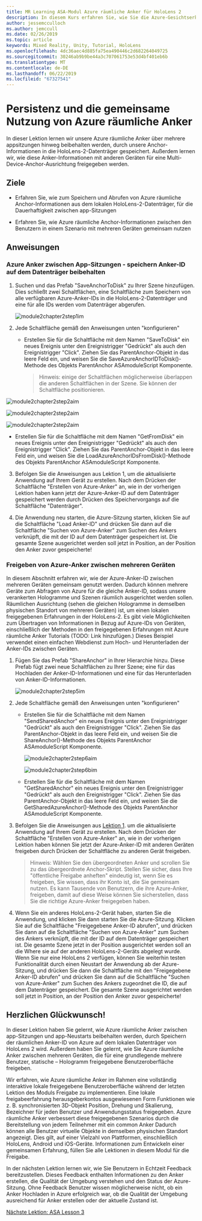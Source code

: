 ```yaml
---
title: MR Learning ASA-Modul Azure räumliche Anker für HoloLens 2
description: In diesem Kurs erfahren Sie, wie Sie die Azure-Gesichtserkennung in einer Mixed Reality-Anwendung implementieren.
author: jessemcculloch
ms.author: jemccull
ms.date: 02/26/2019
ms.topic: article
keywords: Mixed Reality, Unity, Tutorial, HoloLens
ms.openlocfilehash: 4dc36aec4d885fa75ea490446c2d682264049725
ms.sourcegitcommit: 30246ab9b9be44a3c707061753e53d4bf401eb6b
ms.translationtype: MT
ms.contentlocale: de-DE
ms.lasthandoff: 06/22/2019
ms.locfileid: "67327541"
---
```

# <a name="persistence-and-sharing-of-azure-spatial-anchors"></a>Persistenz und die gemeinsame Nutzung von Azure räumliche Anker

In dieser Lektion lernen wir unsere Azure räumliche Anker über mehrere appsitzungen hinweg beibehalten werden, durch unsere Anchor-Informationen in die HoloLens-2-Datenträger gespeichert. Außerdem lernen wir, wie diese Anker-Informationen mit anderen Geräten für eine Multi-Device-Anchor-Ausrichtung freigegeben werden.

## <a name="objectives"></a>Ziele

* Erfahren Sie, wie zum Speichern und Abrufen von Azure räumliche Anchor-Informationen aus dem lokalen HoloLens-2-Datenträger, für die Dauerhaftigkeit zwischen app-Sitzungen

* Erfahren Sie, wie Azure räumliche Anchor-Informationen zwischen den Benutzern in einem Szenario mit mehreren Geräten gemeinsam nutzen

  

## <a name="instructions"></a>Anweisungen

### <a name="persist-azure-anchors-between-app-sessions---save-anchor-id-to-disk"></a>Azure Anker zwischen App-Sitzungen - speichern Anker-ID auf dem Datenträger beibehalten

1. Suchen und das Prefab "SaveAnchorToDisk" zu Ihrer Szene hinzufügen. Dies schließt zwei Schaltflächen, eine Schaltfläche zum Speichern von alle verfügbaren Azure-Anker-IDs in die HoloLens-2-Datenträger und eine für alle IDs werden vom Datenträger abgerufen.

   ![module2chapter2step1im](images/module2chapter2step1im.PNG)

2. Jede Schaltfläche gemäß den Anweisungen unten "konfigurieren"
   - Erstellen Sie für die Schaltfläche mit dem Namen "SaveToDisk" ein neues Ereignis unter den Ereignistrigger "Gedrückt" als auch den Ereignistrigger "Click". Ziehen Sie das ParentAnchor-Objekt in das leere Feld ein, und weisen Sie die SaveAzureAnchorIDToDisk()-Methode des Objekts ParentAnchor ASAmoduleScript Komponente.
   
     > Hinweis: einige der Schaltflächen möglicherweise überlappen die anderen Schaltflächen in der Szene. Sie können der Schaltfläche positionieren.
   

  ![module2chapter2step2aim](images/module2chapter2step2aim.PNG)

![module2chapter2step2aim](images/module2chapter2step2bim.PNG)

![module2chapter2step2aim](images/module2chapter2step2cim.PNG)

   - Erstellen Sie für die Schaltfläche mit dem Namen "GetFromDisk" ein neues Ereignis unter den Ereignistrigger "Gedrückt" als auch den Ereignistrigger "Click". Ziehen Sie das ParentAnchor-Objekt in das leere Feld ein, und weisen Sie die LoadAzureAnchorIDsFromDisk()-Methode des Objekts ParentAnchor ASAmoduleScript Komponente.

3. Befolgen Sie die Anweisungen aus Lektion 1, um die aktualisierte Anwendung auf Ihrem Gerät zu erstellen. Nach dem Drücken der Schaltfläche "Erstellen von Azure-Anker" an, wie in der vorherigen Lektion haben kann jetzt der Azure-Anker-ID auf dem Datenträger gespeichert werden durch Drücken des Speichervorgangs auf die Schaltfläche "Datenträger".

4. Die Anwendung neu starten, die Azure-Sitzung starten, klicken Sie auf die Schaltfläche "Load Anker-ID" und drücken Sie dann auf die Schaltfläche "Suchen von Azure-Anker" zum Suchen des Ankers verknüpft, die mit der ID auf dem Datenträger gespeichert ist. Die gesamte Szene ausgerichtet werden soll jetzt in Position, an der Position den Anker zuvor gespeicherte!

### <a name="share-azure-anchors-between-multiple-devices"></a>Freigeben von Azure-Anker zwischen mehreren Geräten

In diesem Abschnitt erfahren wir, wie der Azure-Anker-ID zwischen mehreren Geräten gemeinsam genutzt werden. Dadurch können mehrere Geräte zum Abfragen von Azure für die gleiche Anker-ID, sodass unsere verankerten Hologramme und Szenen räumlich ausgerichtet werden sollen. Räumlichen Ausrichtung (sehen die gleichen Hologramme in demselben physischen Standort von mehreren Geräten) ist, um einen lokalen freigegebenen Erfahrungen in der HoloLens-2. Es gibt viele Möglichkeiten zum Übertragen von Informationen in Bezug auf Azure-IDs von Geräten, einschließlich der Methoden in den freigegebenen Erfahrungen mit Azure räumliche Anker Tutorials (TODO: Link hinzufügen.) Dieses Beispiel verwendet einen einfachen Webdienst zum Hoch- und Herunterladen der Anker-IDs zwischen Geräten.

1. Fügen Sie das Prefab "ShareAnchor" in Ihrer Hierarchie hinzu. Diese Prefab fügt zwei neue Schaltflächen zu Ihrer Szene; eine für das Hochladen der Anker-ID-Informationen und eine für das Herunterladen von Anker-ID-Informationen. 

   ![module2chapter2step5im](images/module2chapter2step5im.PNG)

2. Jede Schaltfläche gemäß den Anweisungen unten "konfigurieren"

   - Erstellen Sie für die Schaltfläche mit dem Namen "SendSharedAnchor" ein neues Ereignis unter den Ereignistrigger "Gedrückt" als auch den Ereignistrigger "Click". Ziehen Sie das ParentAnchor-Objekt in das leere Feld ein, und weisen Sie die ShareAnchor()-Methode des Objekts ParentAnchor ASAmoduleScript Komponente.

     ![module2chapter2step6aim](images/module2chapter2step6aim.PNG)

     ![module2chapter2step6bim](images/module2chapter2step6bim.PNG)

     

   - Erstellen Sie für die Schaltfläche mit dem Namen "GetSharedAnchor" ein neues Ereignis unter den Ereignistrigger "Gedrückt" als auch den Ereignistrigger "Click". Ziehen Sie das ParentAnchor-Objekt in das leere Feld ein, und weisen Sie die GetSharedAzureAnchor()-Methode des Objekts ParentAnchor ASAmoduleScript Komponente.

3. Befolgen Sie die Anweisungen aus [Lektion 1](mrlearning-base-ch1.md). um die aktualisierte Anwendung auf Ihrem Gerät zu erstellen. Nach dem Drücken der Schaltfläche "Erstellen von Azure-Anker" an, wie in der vorherigen Lektion haben können Sie jetzt der Azure-Anker-ID mit anderen Geräten freigeben durch Drücken der Schaltfläche zu anderen Gerät freigeben.

   > Hinweis: Wählen Sie den übergeordneten Anker und scrollen Sie zu das übergeordnete Anchor-Skript. Stellen Sie sicher, dass Ihre "öffentliche Freigabe anheften" eindeutig ist, wenn Sie es freigeben, Sie wissen, dass ihr Konto ist, die Sie gemeinsam nutzen. Es kann Tausende von Benutzern, die ihre Azure-Anker, freigeben, damit auf diese Weise können Sie sicherstellen, dass Sie die richtige Azure-Anker freigegeben haben.

4. Wenn Sie ein anderes HoloLens-2-Gerät haben, starten Sie die Anwendung, und klicken Sie dann starten Sie die Azure-Sitzung. Klicken Sie auf die Schaltfläche "Freigegebene Anker-ID abrufen", und drücken Sie dann auf die Schaltfläche "Suchen von Azure-Anker" zum Suchen des Ankers verknüpft, die mit der ID auf dem Datenträger gespeichert ist. Die gesamte Szene jetzt in der Position ausgerichtet werden soll an die Where sie auf der anderen HoloLens-2-Geräts abgelegt wurde. Wenn Sie nur eine HoloLens 2 verfügen, können Sie weiterhin testen Funktionalität durch einen Neustart der Anwendung ab der Azure-Sitzung, und drücken Sie dann die Schaltfläche mit den "Freigegebene Anker-ID abrufen" und drücken Sie dann auf die Schaltfläche "Suchen von Azure-Anker" zum Suchen des Ankers zugeordnet die ID, die auf dem Datenträger gespeichert. Die gesamte Szene ausgerichtet werden soll jetzt in Position, an der Position den Anker zuvor gespeicherte!

## <a name="congratulations"></a>Herzlichen Glückwunsch!
In dieser Lektion haben Sie gelernt, wie Azure räumliche Anker zwischen app-Sitzungen und app-Neustarts beibehalten werden, durch Speichern der räumlichen Anker-ID von Azure auf dem lokalen Datenträger von HoloLens 2 wird. Außerdem haben Sie gelernt, wie Sie Azure räumliche Anker zwischen mehreren Geräten, die für eine grundlegende mehrere Benutzer, statische – Hologramm freigegebene Benutzeroberfläche freigeben.

Wir erfahren, wie Azure räumliche Anker im Rahmen eine vollständig interaktive lokale freigegebene Benutzeroberfläche während der letzten Lektion des Moduls Freigabe zu implementieren. Eine lokale freigabeerfahrung herausgeberkontos ausgewiesenen Form Funktionen wie z. B. synchronisierten 3D-Objekt Position, Drehung und Skalierung, Bezeichner für jeden Benutzer und Anwendungsstatus freigegeben. Azure räumliche Anker verbessert diese freigegebenen Szenarios durch die Bereitstellung von jedem Teilnehmer mit ein common Anker Dadurch können alle Benutzer virtuelle Objekte in demselben physischen Standort angezeigt. Dies gilt, auf einer Vielzahl von Plattformen, einschließlich HoloLens, Android und iOS-Geräte. Informationen zum Entwickeln einer gemeinsamen Erfahrung, füllen Sie alle Lektionen in diesem Modul für die Freigabe.

In der nächsten Lektion lernen wir, wie Sie Benutzern in Echtzeit Feedback bereitzustellen. Dieses Feedback enthalten Informationen zu den Anker erstellen, die Qualität der Umgebung verstehen und den Status der Azure-Sitzung. Ohne Feedback Benutzer wissen möglicherweise nicht, ob ein Anker Hochladen in Azure erfolgreich war, ob die Qualität der Umgebung ausreichend für Anker erstellen oder der aktuelle Zustand ist.

[Nächste Lektion: ASA Lesson 3](mrlearning-asa-ch3.md)


